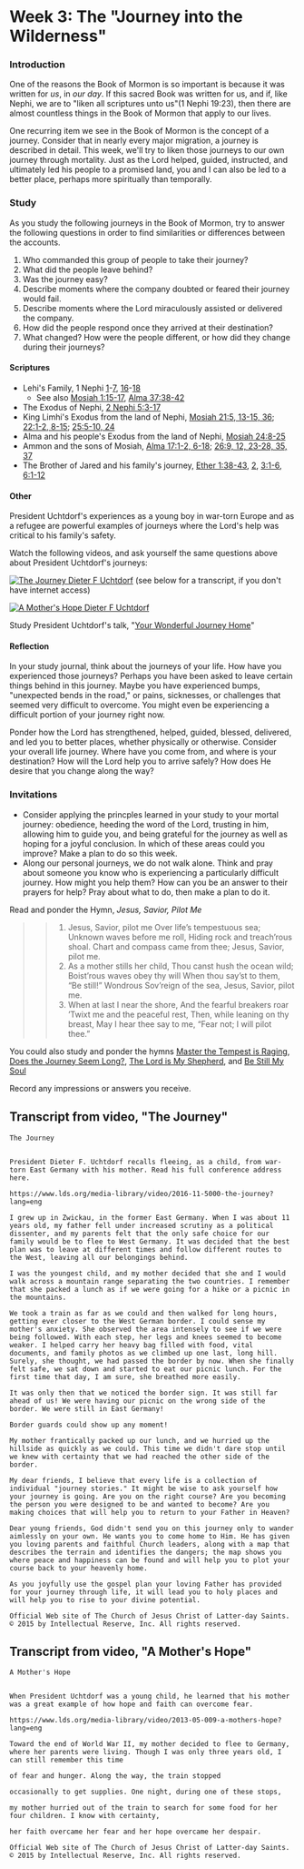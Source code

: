 # Week 3: The "Journey into the Wilderness"

### Introduction

One of the reasons the Book of Mormon is so important is because it was written for _us_, in _our day_. If this sacred Book was written for us, and if, like Nephi, we are to "liken all scriptures unto us"(1 Nephi 19:23), then there are almost countless things in the Book of Mormon that apply to our lives.

One recurring item we see in the Book of Mormon is the concept of a journey. Consider that in nearly every major migration, a journey is described in detail. This week, we'll try to liken those journeys to our own journey through mortality. Just as the Lord helped, guided, instructed, and ultimately led his people to a promised land, you and I can also be led to a better place, perhaps more spiritually than temporally.

### Study

As you study the following journeys in the Book of Mormon, try to answer the following questions in order to find similarities or differences between the accounts.

1. Who commanded this group of people to take their journey?
2. What did the people leave behind?
3. Was the journey easy?
4. Describe moments where the company doubted or feared their journey would fail.
5. Describe moments where the Lord miraculously assisted or delivered the company.
6. How did the people respond once they arrived at their destination?
7. What changed? How were the people different, or how did they change during their journeys?

#### Scriptures

* Lehi's Family, 1 Nephi [1](https://www.lds.org/scriptures/bofm/1-ne/1)-[7](https://www.lds.org/scriptures/bofm/1-ne/7), [16](https://www.lds.org/scriptures/bofm/1-ne/16)-[18](https://www.lds.org/scriptures/bofm/1-ne/18)
  * See also [Mosiah 1:15-17](https://www.lds.org/scriptures/bofm/mosiah/1.15-17), [Alma 37:38-42](https://www.lds.org/scriptures/bofm/alma/37.38-42)
* The Exodus of Nephi, [2 Nephi 5:3-17](https://www.lds.org/scriptures/bofm/2-ne/5.3-17)
* King Limhi's Exodus from the land of Nephi, [Mosiah 21:5, 13-15, 36](https://www.lds.org/scriptures/bofm/mosiah/21.5,13-15,36); [22:1-2, 8-15](https://www.lds.org/scriptures/bofm/mosiah/22.1-2,8-15); [25:5-10, 24](https://www.lds.org/scriptures/bofm/mosiah/25.5-10,24)
* Alma and his people's Exodus from the land of Nephi, [Mosiah 24:8-25](https://www.lds.org/scriptures/bofm/mosiah/24.8-25)
* Ammon and the sons of Mosiah, [Alma 17:1-2, 6-18](https://www.lds.org/scriptures/bofm/alma/17.1-2,6-18); [26:9, 12, 23-28, 35, 37](https://www.lds.org/scriptures/bofm/alma/26.9,12,23-28,35,37)
* The Brother of Jared and his family's journey, [Ether 1:38-43](https://www.lds.org/scriptures/bofm/ether/1.38-43), [2](https://www.lds.org/scriptures/bofm/ether/2), [3:1-6](https://www.lds.org/scriptures/bofm/ether/3.1-6), [6:1-12](https://www.lds.org/scriptures/bofm/ether/6.1-12)

#### Other

President Uchtdorf's experiences as a young boy in war-torn Europe and as a refugee are powerful examples of journeys where the Lord's help was critical to his family's safety.

Watch the following videos, and ask yourself the same questions above about President Uchtdorf's journeys:

[![The Journey Dieter F Uchtdorf](https://d3vv6lp55qjaqc.cloudfront.net/items/0V3u1G2a1f282t3d2B3e/Image%202018-05-30%20at%2011.56.38%20AM.png?X-CloudApp-Visitor-Id=f2fe4ab8bd1a06ee60356a9a8d8d1004&v=ed9f78b8)](https://www.youtube.com/watch?v=ilNeYhAwiUc&t=3s) (see below for a transcript, if you don't have internet access)

[![A Mother's Hope Dieter F Uchtdorf](https://d3vv6lp55qjaqc.cloudfront.net/items/3H2N2A2i3w1z0B2E2P3b/Image%202018-05-30%20at%2011.57.18%20AM.png?X-CloudApp-Visitor-Id=f2fe4ab8bd1a06ee60356a9a8d8d1004&v=e5cc408b)](https://www.youtube.com/watch?v=9ssHhzi7alI)

Study President Uchtdorf's talk, "[Your Wonderful Journey Home](https://www.lds.org/general-conference/2013/04/your-wonderful-journey-home?lang=eng)"


#### Reflection

In your study journal, think about the journeys of your life. How have you experienced those journeys? Perhaps you have been asked to leave certain things behind in this journey. Maybe you have experienced bumps, "unexpected bends in the road," or pains, sicknesses, or challenges that seemed very difficult to overcome. You might even be experiencing a difficult portion of your journey right now.

Ponder how the Lord has strengthened, helped, guided, blessed, delivered, and led you to better places, whether physically or otherwise. Consider your overall life journey. Where have you come from, and where is your destination? How will the Lord help you to arrive safely? How does He desire that you change along the way?

### Invitations

* Consider applying the princples learned in your study to your mortal journey: obedience, heeding the word of the Lord, trusting in him, allowing him to guide you, and being grateful for the journey as well as hoping for a joyful conclusion. In which of these areas could you improve? Make a plan to do so this week.
* Along our personal journeys, we do not walk alone. Think and pray about someone you know who is experiencing a particularly difficult journey. How might you help them? How can you be an answer to their prayers for help? Pray about what to do, then make a plan to do it.

Read and ponder the Hymn, _Jesus, Savior, Pilot Me_

> > 1. Jesus, Savior, pilot me
> > Over life’s tempestuous sea;
> > Unknown waves before me roll,
> > Hiding rock and treach’rous shoal.
> > Chart and compass came from thee;
> > Jesus, Savior, pilot me.
> > 2. As a mother stills her child,
> > Thou canst hush the ocean wild;
> > Boist’rous waves obey thy will
> > When thou say’st to them, “Be still!”
> > Wondrous Sov’reign of the sea,
> > Jesus, Savior, pilot me.
> > 3. When at last I near the shore,
> > And the fearful breakers roar
> > ’Twixt me and the peaceful rest,
> > Then, while leaning on thy breast,
> > May I hear thee say to me,
> > “Fear not; I will pilot thee.”

You could also study and ponder the hymns [Master the Tempest is Raging](https://www.lds.org/music/library/hymns/master-the-tempest-is-raging?lang=eng&_r=1), [Does the Journey Seem Long?](https://www.lds.org/music/library/hymns/does-the-journey-seem-long?lang=eng), [The Lord is My Shepherd](https://www.lds.org/music/library/hymns/the-lord-is-my-shepherd-women?lang=eng), and [Be Still My Soul](https://www.lds.org/music/library/hymns/be-still-my-soul?lang=eng)

Record any impressions or answers you receive.

## Transcript from video, "The Journey"

```
The Journey


President Dieter F. Uchtdorf recalls fleeing, as a child, from war-torn East Germany with his mother. Read his full conference address here.

https://www.lds.org/media-library/video/2016-11-5000-the-journey?lang=eng

I grew up in Zwickau, in the former East Germany. When I was about 11 years old, my father fell under increased scrutiny as a political dissenter, and my parents felt that the only safe choice for our family would be to flee to West Germany. It was decided that the best plan was to leave at different times and follow different routes to the West, leaving all our belongings behind. 

I was the youngest child, and my mother decided that she and I would walk across a mountain range separating the two countries. I remember that she packed a lunch as if we were going for a hike or a picnic in the mountains. 

We took a train as far as we could and then walked for long hours, getting ever closer to the West German border. I could sense my mother's anxiety. She observed the area intensely to see if we were being followed. With each step, her legs and knees seemed to become weaker. I helped carry her heavy bag filled with food, vital documents, and family photos as we climbed up one last, long hill. Surely, she thought, we had passed the border by now. When she finally felt safe, we sat down and started to eat our picnic lunch. For the first time that day, I am sure, she breathed more easily. 

It was only then that we noticed the border sign. It was still far ahead of us! We were having our picnic on the wrong side of the border. We were still in East Germany! 

Border guards could show up any moment! 

My mother frantically packed up our lunch, and we hurried up the hillside as quickly as we could. This time we didn't dare stop until we knew with certainty that we had reached the other side of the border. 

My dear friends, I believe that every life is a collection of individual "journey stories." It might be wise to ask yourself how your journey is going. Are you on the right course? Are you becoming the person you were designed to be and wanted to become? Are you making choices that will help you to return to your Father in Heaven? 

Dear young friends, God didn't send you on this journey only to wander aimlessly on your own. He wants you to come home to Him. He has given you loving parents and faithful Church leaders, along with a map that describes the terrain and identifies the dangers; the map shows you where peace and happiness can be found and will help you to plot your course back to your heavenly home. 

As you joyfully use the gospel plan your loving Father has provided for your journey through life, it will lead you to holy places and will help you to rise to your divine potential. 

Official Web site of The Church of Jesus Christ of Latter-day Saints.
© 2015 by Intellectual Reserve, Inc. All rights reserved.
```

## Transcript from video, "A Mother's Hope"
```
A Mother's Hope


When President Uchtdorf was a young child, he learned that his mother was a great example of how hope and faith can overcome fear.

https://www.lds.org/media-library/video/2013-05-009-a-mothers-hope?lang=eng

Toward the end of World War II, my mother decided to flee to Germany, where her parents were living. Though I was only three years old, I can still remember this time 

of fear and hunger. Along the way, the train stopped 

occasionally to get supplies. One night, during one of these stops, 

my mother hurried out of the train to search for some food for her four children. I know with certainty, 

her faith overcame her fear and her hope overcame her despair. 

Official Web site of The Church of Jesus Christ of Latter-day Saints.
© 2015 by Intellectual Reserve, Inc. All rights reserved.
```
